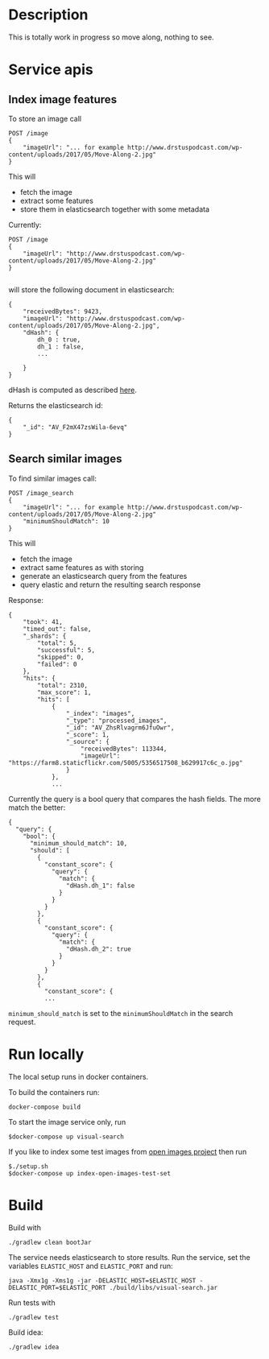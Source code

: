 # Description

This is totally work in progress so move along, nothing to see.


# Service apis

## Index image features

To store an image call

```
POST /image
{
    "imageUrl": "... for example http://www.drstuspodcast.com/wp-content/uploads/2017/05/Move-Along-2.jpg"
}

```

This will
 - fetch the image
 - extract some features
 - store them in elasticsearch together with some metadata
 
 
Currently:
```
POST /image
{
    "imageUrl": "http://www.drstuspodcast.com/wp-content/uploads/2017/05/Move-Along-2.jpg"
}


```
will store the following document in elasticsearch:
````
{
    "receivedBytes": 9423,
    "imageUrl": "http://www.drstuspodcast.com/wp-content/uploads/2017/05/Move-Along-2.jpg",
    "dHash": {
        dh_0 : true,
        dh_1 : false,
        ...
        
    }
}
````

dHash is computed as described [here](http://www.hackerfactor.com/blog/index.php?/archives/529-Kind-of-Like-That.html).
 

Returns the elasticsearch id:
````
{
    "_id": "AV_F2mX47zsWila-6evq"
}
````

## Search similar images

To find similar images call:

```
POST /image_search
{
    "imageUrl": "... for example http://www.drstuspodcast.com/wp-content/uploads/2017/05/Move-Along-2.jpg"
    "minimumShouldMatch": 10
}

```

This will
 - fetch the image
 - extract same features as with storing
 - generate an elasticsearch query from the features
 - query elastic and return the resulting search response
 
 Response:
```
{
    "took": 41,
    "timed_out": false,
    "_shards": {
        "total": 5,
        "successful": 5,
        "skipped": 0,
        "failed": 0
    },
    "hits": {
        "total": 2310,
        "max_score": 1,
        "hits": [
            {
                "_index": "images",
                "_type": "processed_images",
                "_id": "AV_ZhsRlvagrm6JfuOwr",
                "_score": 1,
                "_source": {
                    "receivedBytes": 113344,
                    "imageUrl": "https://farm8.staticflickr.com/5005/5356517508_b629917c6c_o.jpg"
                }
            },
            ...
```

Currently the query is a bool query that compares the hash fields. The more match the better:

```
{
  "query": {
    "bool": {
      "minimum_should_match": 10,
      "should": [
        {
          "constant_score": {
            "query": {
              "match": {
                "dHash.dh_1": false
              }
            }
          }
        },
        {
          "constant_score": {
            "query": {
              "match": {
                "dHash.dh_2": true
              }
            }
          }
        },
        {
          "constant_score": {
          ...
```

`minimum_should_match` is set to the `minimumShouldMatch` in the search request.
# Run locally

The local setup runs in docker containers.

To build the containers run:

```
docker-compose build

```

To start the image service only, run

```
$docker-compose up visual-search
```

If you like to index some test images from [open images project](https://github.com/openimages/dataset)
then run

```
$./setup.sh
$docker-compose up index-open-images-test-set
```



# Build

Build with 

```
./gradlew clean bootJar
```

The service needs elasticsearch to store results.
Run the service, set the variables `ELASTIC_HOST` and `ELASTIC_PORT` and run:

```
java -Xmx1g -Xms1g -jar -DELASTIC_HOST=$ELASTIC_HOST -DELASTIC_PORT=$ELASTIC_PORT ./build/libs/visual-search.jar
```

Run tests with
````
./gradlew test
````

Build idea:
````
./gradlew idea
````

